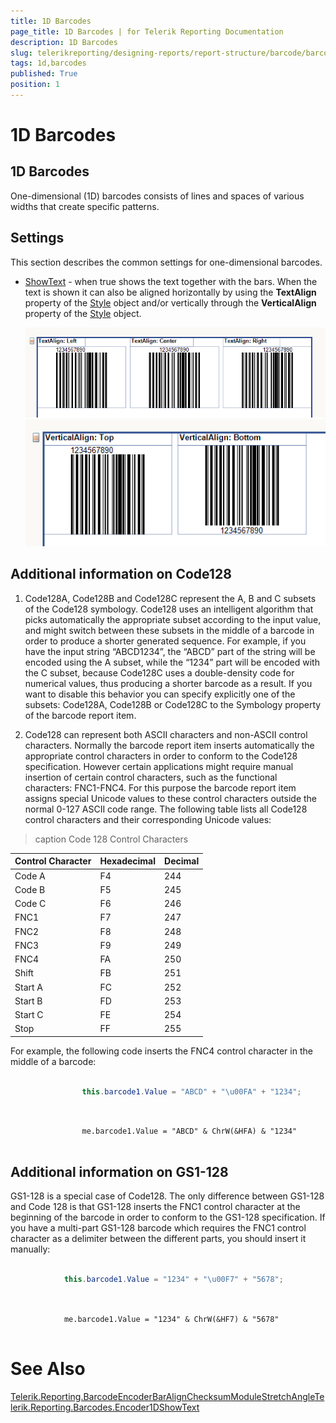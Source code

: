 ```yaml
---
title: 1D Barcodes
page_title: 1D Barcodes | for Telerik Reporting Documentation
description: 1D Barcodes
slug: telerikreporting/designing-reports/report-structure/barcode/barcode-types/1d-barcodes
tags: 1d,barcodes
published: True
position: 1
---
```


# 1D Barcodes



## 1D Barcodes

One-dimensional (1D) barcodes consists of lines and spaces of various widths that create specific patterns.
        

## Settings

This section describes the common settings for one-dimensional barcodes.
        

* [ShowText](/reporting/api/Telerik.Reporting.Barcodes.Encoder1D#Telerik_Reporting_Barcodes_Encoder1D_ShowText) - when true shows the text together with the bars.
            When the text is shown it can also be aligned horizontally by using the __TextAlign__ property of the
              [Style](/reporting/api/Telerik.Reporting.ReportItemBase#Telerik_Reporting_ReportItemBase_Style) object and/or
              vertically through the __VerticalAlign__ property of the
              [Style](/reporting/api/Telerik.Reporting.ReportItemBase#Telerik_Reporting_ReportItemBase_Style) object.
              
  ![barcode-textalign-property](images/Barcodes/barcode-textalign-property.png)  
  ![barcode-verticalalign-property](images/Barcodes/barcode-verticalalign-property.png)

## Additional information on Code128

1. Code128A, Code128B and Code128C represent the A, B and C subsets of the Code128 symbology. Code128 uses an intelligent algorithm that
              picks automatically the appropriate subset according to the input value, and might switch between these subsets in the middle of a barcode
              in order to produce a shorter generated sequence. For example, if you have the input string “ABCD1234”, the “ABCD” part of the string will
              be encoded using the A subset, while the “1234” part will be encoded with the C subset, because Code128C uses a double-density code for
              numerical values, thus producing a shorter barcode as a result. If you want to disable this behavior you can specify explicitly one of
              the subsets: Code128A, Code128B or Code128C to the Symbology property of the barcode report item.
            

1. Code128 can represent both ASCII characters and non-ASCII control characters. Normally the barcode report item inserts automatically
              the appropriate control characters in order to conform to the Code128 specification. However certain applications might require manual
              insertion of certain control characters, such as the functional characters: FNC1-FNC4. For this purpose the barcode report item assigns
              special Unicode values to these control characters outside the normal 0-127 ASCII code range. The following table lists all Code128 control
              characters and their corresponding Unicode values:
            


>caption Code 128 Control Characters

| Control Character | Hexadecimal | Decimal |
| ------ | ------ | ------ |
|Code A|F4|244|
|Code B|F5|245|
|Code C|F6|246|
|FNC1|F7|247|
|FNC2|F8|248|
|FNC3|F9|249|
|FNC4|FA|250|
|Shift|FB|251|
|Start A|FC|252|
|Start B|FD|253|
|Start C|FE|254|
|Stop|FF|255|






For example, the following code inserts the FNC4 control character in the middle of a barcode:

	
````C#

				this.barcode1.Value = "ABCD" + "\u00FA" + "1234";
				
````



	
````VB.NET

				me.barcode1.Value = "ABCD" & ChrW(&HFA) & "1234"
				
````



## Additional information on GS1-128

GS1-128 is a special case of Code128. The only difference between GS1-128 and
          Code 128 is that GS1-128 inserts the FNC1 control character at the beginning of the
          barcode in order to conform to the GS1-128 specification. If you have a multi-part
          GS1-128 barcode which requires the FNC1 control character as a delimiter between
          the different parts, you should insert it manually:
        

	
````C#

			this.barcode1.Value = "1234" + "\u00F7" + "5678";
			
````



	
````VB.NET

			me.barcode1.Value = "1234" & ChrW(&HF7) & "5678"
			
````



# See Also
[Telerik.Reporting.Barcode](/reporting/api/Telerik.Reporting.Barcode)[Encoder](/reporting/api/Telerik.Reporting.Barcode#Telerik_Reporting_Barcode_Encoder)[BarAlign](/reporting/api/Telerik.Reporting.Barcode#Telerik_Reporting_Barcode_BarAlign)[Checksum](/reporting/api/Telerik.Reporting.Barcode#Telerik_Reporting_Barcode_Checksum)[Module](/reporting/api/Telerik.Reporting.Barcode#Telerik_Reporting_Barcode_Module)[Stretch](/reporting/api/Telerik.Reporting.Barcode#Telerik_Reporting_Barcode_Stretch)[Angle](/reporting/api/Telerik.Reporting.Barcode#Telerik_Reporting_Barcode_Angle)[Telerik.Reporting.Barcodes.Encoder1D](/reporting/api/Telerik.Reporting.Barcodes.Encoder1D)[ShowText](/reporting/api/Telerik.Reporting.Barcodes.Encoder1D#Telerik_Reporting_Barcodes_Encoder1D_ShowText)

